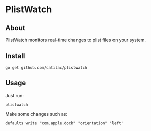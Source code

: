 # PlistWatch

## About
PlistWatch monitors real-time changes to plist files on your system.

## Install
```
go get github.com/catilac/plistwatch
```

## Usage
Just run:
```
plistwatch 
```

Make some changes such as:
```
defaults write "com.apple.dock" "orientation" 'left'
```



